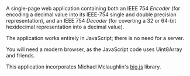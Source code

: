 A single-page web application containing both an IEEE 754 *Encoder* (for encoding
a decimal value into its IEEE-754 single and double precision representation), and
an IEEE 754 *Decoder* (for coverting a 32 or 64-bit hexidecimal representation
into a decimal value). 

The application works entirely in JavaScript; there is no need for a server.

You will need a modern browser, as the JavaScript code uses Uint8Array and friends.

This application incorporates Michael Mclaughlin's [big.js](https://github.com/MikeMcl/big.js)
library.

